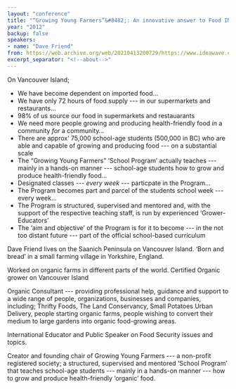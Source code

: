 ```yaml
---
layout: "conference"
title: "“Growing Young Farmers”&#8482;: An innovative answer to Food INsecurity!"
year: "2012"
backup: false
speakers:
- name: "Dave Friend"
from: https://web.archive.org/web/20210413200729/https://www.ideawave.ca/2012-conference/growing-young-farmerstm-an-innovative-answer-to-food-insecurity
excerpt_separator: "<!--about-->"
---
```


On Vancouver Island;

* We have become dependent on imported food&#8230;
* We have only 72 hours of food supply --- in our supermarkets and restaurants&#8230;
* 98% of us source our food in supermarkets and restauarants
* We need more people growing and producing health-friendly food _in_ a community _for_ a community&#8230;
* There are approx’ 75,000 school-age students (500,000 in BC) who are able and capable of growing and producing food --- on a substantial scale
* The “Growing Young Farmers” ‘School Program’ actually teaches --- mainly in a hands-on manner --- school-age students how to grow and produce health-friendly food&#8230;
* Designated classes --- _every week_ --- particpate in the Program&#8230;
* The Program becomes part and parcel of the students school week --- every week&#8230;
* The Program is structured, supervised and mentored and, with the support of the respective teaching staff, is run by experienced ‘Grower-Educators’
* The ‘aim and objective’ of the Program is for it to become --- in the not too distant future --- part of the official school-based curriculum

<!--about-->

Dave Friend lives on the Saanich Peninsula on Vancouver Island. ‘Born and bread’ in a small farming village in Yorkshire, England.

Worked on organic farms in different parts of the world. Certified Organic grower on Vancouver Island

Organic Consultant --- providing professional help, guidance and support to a
wide range of people, organizations, businesses and companies, including;
Thrifty Foods, The Land Conservancy, Small Potatoes Urban Delivery, people
starting organic farms, people wishing to convert their medium to large
gardens into organic food-growing areas.

International Educator and Public Speaker on Food Security issues and topics.

Creator and founding chair of Growing Young Farmers --- a non-profit registered
society; a structured, supervised and mentored ‘School Program’ that teaches
school-age students --- mainly in a hands-on manner --- how to grow and produce
health-friendly ‘organic’ food.
